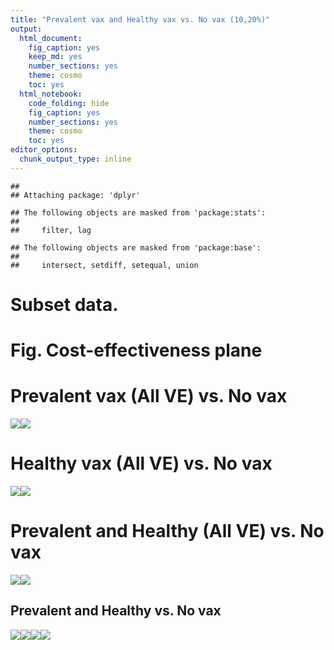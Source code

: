 ```yaml
---
title: "Prevalent vax and Healthy vax vs. No vax (10,20%)"
output: 
  html_document: 
    fig_caption: yes
    keep_md: yes
    number_sections: yes
    theme: cosmo
    toc: yes
  html_notebook: 
    code_folding: hide
    fig_caption: yes
    number_sections: yes
    theme: cosmo
    toc: yes
editor_options: 
  chunk_output_type: inline
---
```





```
## 
## Attaching package: 'dplyr'
```

```
## The following objects are masked from 'package:stats':
## 
##     filter, lag
```

```
## The following objects are masked from 'package:base':
## 
##     intersect, setdiff, setequal, union
```





# Subset data.



# Fig. Cost-effectiveness plane

# Prevalent vax (All VE) vs. No vax

![](tabs-and-figs-v3_files/figure-html/unnamed-chunk-5-1.png)<!-- -->![](tabs-and-figs-v3_files/figure-html/unnamed-chunk-5-2.png)<!-- -->

# Healthy vax (All VE) vs. No vax

![](tabs-and-figs-v3_files/figure-html/unnamed-chunk-6-1.png)<!-- -->![](tabs-and-figs-v3_files/figure-html/unnamed-chunk-6-2.png)<!-- -->

# Prevalent and Healthy (All VE) vs. No vax

![](tabs-and-figs-v3_files/figure-html/unnamed-chunk-7-1.png)<!-- -->![](tabs-and-figs-v3_files/figure-html/unnamed-chunk-7-2.png)<!-- -->

## Prevalent and Healthy vs. No vax

![](tabs-and-figs-v3_files/figure-html/unnamed-chunk-8-1.png)<!-- -->![](tabs-and-figs-v3_files/figure-html/unnamed-chunk-8-2.png)<!-- -->![](tabs-and-figs-v3_files/figure-html/unnamed-chunk-8-3.png)<!-- -->![](tabs-and-figs-v3_files/figure-html/unnamed-chunk-8-4.png)<!-- -->






